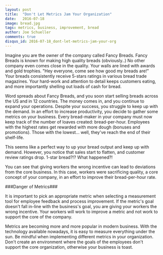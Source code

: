 ```yaml
---
layout: post
title:  "Don't Let Metrics Jam Your Organization"
date:   2016-07-18
image: bread.jpg
tags: metrics, business, improvement, bread
author: Joe Schueller
comments: true
disqus_id: 2016-07-18_dont-let-metrics-jam-your-org
---
```


Imagine you are the owner of the company called Fancy Breads. Fancy Breads is known for making high quality breads (obviously..) No other company even comes close in the quality. Your walls are lined with awards and gold trophies. "Hey everyone, come see how good my breads are!" Your breads consistently receive 5-stars ratings in various bread trade magazines. Your hard-work and attention to detail keeps customers eating, and more importantly shelling out loads of cash for bread.

Word spreads about Fancy Breads, and you soon start selling breads across the US and in 12 countries. The money comes in, and you continue to expand your operations. Despite your success, you struggle to keep up with the demand. In an effort to increase productivity, you decide to gather some metrics on your business. Every bread-maker in your company must now keep track of the number of loaves created: bread-per-hour. Employees with the highest rates get rewarded with more dough (bonuses and promotions). Those with the lowest... well, they've reach the end of their shelf-life.

This seems like a perfect way to up your bread output and keep up with demand. However, you notice that sales start to flatten, and customer review ratings drop. 1-star bread?!? What happened?!

You can see that giving workers the wrong incentive can lead to deviations from the core business. In this case, workers were sacrificing quality, a core concept of your company, in an effort to improve their bread-per-hour rate.  

###Danger of Metrics###

It is important to pick an appropriate metric when selecting a measurement tool for employee feedback and process improvement. If the metric's goal doesn't fall in-line with the business's goal, you are giving your workers the wrong incentive. Your workers will work to improve a metric and not work to support the core of the company.

Metrics are becoming more and more popular in modern business. With the technology available nowadays, it is easy to measure everything under the sun. Be mindful when implementing different metrics in your organization. Don't create an environment where the goals of the employees don't support the core organization, otherwise your business is toast.
